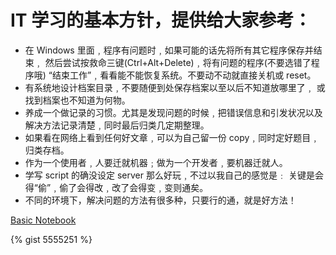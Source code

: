 # IT 学习的基本方针，提供给大家参考：

* 在 Windows 里面﹐程序有问题时﹐如果可能的话先将所有其它程序保存并结束﹐ 然后尝试按救命三键(Ctrl+Alt+Delete)﹐将有问题的程序(不要选错了程序哦) “结束工作”﹐看看能不能恢复系统。不要动不动就直接关机或 reset。 
* 有系统地设计档案目录﹐不要随便到处保存档案以至以后不知道放哪里了﹐ 或找到档案也不知道为何物。
* 养成一个做记录的习惯。尤其是发现问题的时候﹐把错误信息和引发状况以及 解决方法记录清楚﹐同时最后归类几定期整理。
* 如果看在网络上看到任何好文章﹐可以为自己留一份 copy﹐同时定好题目﹐归类存档。
* 作为一个使用者﹐人要迁就机器﹔做为一个开发者﹐要机器迁就人。
* 学写 script 的确没设定 server 那么好玩﹐不过以我自己的感觉是﹕ 关键是会得“偷”﹐偷了会得改﹐改了会得变﹐变则通矣。
* 不同的环境下，解决问题的方法有很多种，只要行的通，就是好方法！


[Basic Notebook](https://github.com/dingdalei/Basic/wiki)

{% gist 5555251 %}
